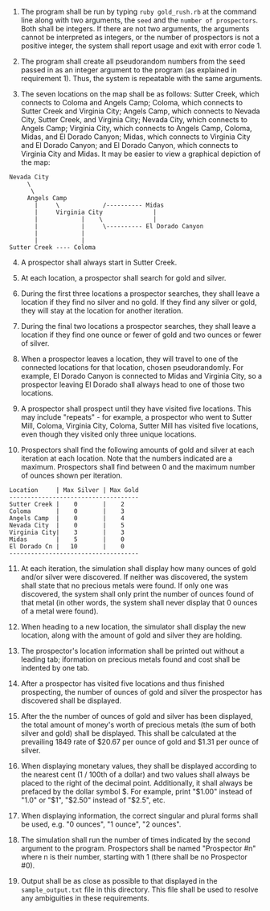 1. The program shall be run by typing `ruby gold_rush.rb` at the command line along with two arguments, the `seed` and the `number of prospectors`.  Both shall be integers.  If there are not two arguments, the arguments cannot be interpreted as integers, or the number of prospectors is not a positive integer, the system shall report usage and exit with error code 1.

2. The program shall create all pseudorandom numbers from the seed passed in as an integer argument to the program (as explained in requirement 1).  Thus, the system is repeatable with the same arguments.

3. The seven locations on the map shall be as follows: Sutter Creek, which connects to Coloma and Angels Camp; Coloma, which connects to Sutter Creek and Virginia City; Angels Camp, which connects to Nevada City, Sutter Creek, and Virginia City; Nevada City, which connects to Angels Camp; Virginia City, which connects to Angels Camp, Coloma, Midas, and El Dorado Canyon; Midas, which connects to Virginia City and El Dorado Canyon; and El Dorado Canyon, which connects to Virginia City and Midas.  It may be easier to view a graphical depiction of the map:
```
Nevada City
     \
      \
     Angels Camp
       |     \            /---------- Midas
       |     Virginia City              |
       |            |    \              |
       |            |     \---------- El Dorado Canyon
       |            |
       |            |
Sutter Creek ---- Coloma
```

4. A prospector shall always start in Sutter Creek.

5. At each location, a prospector shall search for gold and silver.

6. During the first three locations a prospector searches, they shall leave a location if they find no silver and no gold.  If they find any silver or gold, they will stay at the location for another iteration.

7. During the final two locations a prospector searches, they shall leave a location if they find one ounce or fewer of gold and two ounces or fewer of silver.

8. When a prospector leaves a location, they will travel to one of the connected locations for that location, chosen pseudorandomly.  For example, El Dorado Canyon is connected to Midas and Virginia City, so a prospector leaving El Dorado shall always head to one of those two locations.

9. A prospector shall prospect until they have visited five locations.  This may include "repeats" - for example, a prospector who went to Sutter Mill, Coloma, Virginia City, Coloma, Sutter Mill has visited five locations, even though they visited only three unique locations.

10. Prospectors shall find the following amounts of gold and silver at each iteration at each location.  Note that the numbers indicated are a maximum.  Prospectors shall find between 0 and the maximum number of ounces shown per iteration.
```
Location     | Max Silver | Max Gold
------------------------------------
Sutter Creek |    0       |    2
Coloma       |    0       |    3
Angels Camp  |    0       |    4
Nevada City  |    0       |    5
Virginia City|    3       |    3
Midas        |    5       |    0
El Dorado Cn |   10       |    0
------------------------------------
```

11. At each iteration, the simulation shall display how many ounces of gold and/or silver were discovered.  If neither was discovered, the system shall state that no precious metals were found.  If only one was discovered, the system shall only print the number of ounces found of that metal (in other words, the system shall never display that 0 ounces of a metal were found).

12. When heading to a new location, the simulator shall display the new location, along with the amount of gold and silver they are holding.

13. The prospector's location information shall be printed out without a leading tab; iformation on precious metals found and cost shall be indented by one tab.

14. After a prospector has visited five locations and thus finished prospecting, the number of ounces of gold and silver the prospector has discovered shall be displayed.

15. After the the number of ounces of gold and silver has been displayed, the total amount of money's worth of precious metals (the sum of both silver and gold) shall be displayed.  This shall be calculated at the prevailing 1849 rate of $20.67 per ounce of gold and $1.31 per ounce of silver.

16. When displaying monetary values, they shall be displayed according to the nearest cent (1 / 100th of a dollar) and two values shall always be placed to the right of the decimal point.  Additionally, it shall always be prefaced by the dollar symbol $. For example, print "$1.00" instead of "1.0" or "$1", "$2.50" instead of "$2.5", etc.

17. When displaying information, the correct singular and plural forms shall be used, e.g. "0 ounces", "1 ounce", "2 ounces".

18. The simulation shall run the number of times indicated by the second argument to the program.  Prospectors shall be named "Prospector #n" where n is their number, starting with 1 (there shall be no Prospector #0).

19. Output shall be as close as possible to that displayed in the `sample_output.txt` file in this directory.  This file shall be used to resolve any ambiguities in these requirements.